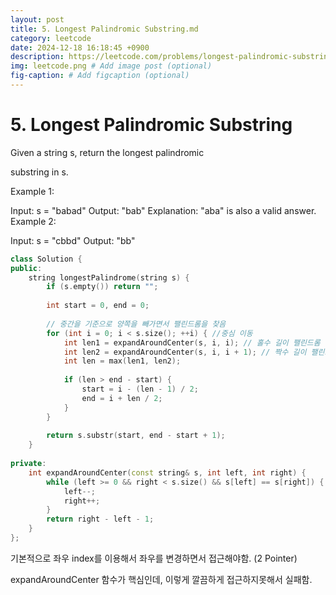 ```yaml
---
layout: post
title: 5. Longest Palindromic Substring.md
category: leetcode
date: 2024-12-18 16:18:45 +0900
description: https://leetcode.com/problems/longest-palindromic-substring/description/
img: leetcode.png # Add image post (optional)
fig-caption: # Add figcaption (optional)
---
```


            
# 5. Longest Palindromic Substring


Given a string s, return the longest 
palindromic
 
substring
 in s.

 

Example 1:

Input: s = "babad"
Output: "bab"
Explanation: "aba" is also a valid answer.
Example 2:

Input: s = "cbbd"
Output: "bb"

```cpp
class Solution {
public:
    string longestPalindrome(string s) {
        if (s.empty()) return "";
        
        int start = 0, end = 0;
        
        // 중간을 기준으로 양쪽을 빼가면서 팰린드롬을 찾음
        for (int i = 0; i < s.size(); ++i) { //중심 이동
            int len1 = expandAroundCenter(s, i, i); // 홀수 길이 팰린드롬
            int len2 = expandAroundCenter(s, i, i + 1); // 짝수 길이 팰린드롬
            int len = max(len1, len2);
            
            if (len > end - start) {
                start = i - (len - 1) / 2;
                end = i + len / 2;
            }
        }
        
        return s.substr(start, end - start + 1);
    }
    
private:
    int expandAroundCenter(const string& s, int left, int right) {
        while (left >= 0 && right < s.size() && s[left] == s[right]) {
            left--;
            right++;
        }
        return right - left - 1;
    }
};

```

기본적으로 좌우 index를 이용해서 좌우를 변경하면서 접근해야함. (2 Pointer)

expandAroundCenter 함수가 핵심인데, 이렇게 깔끔하게 접근하지못해서 실패함.

